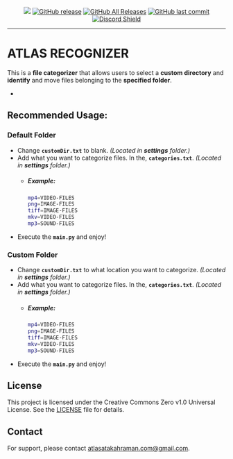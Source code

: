 <p align="center">
    <a href="https://visitorbadge.io/status?path=https%3A%2F%2Fgithub.com%2Fatlasfirarda%2FAtlas-Recognizer%2F"><img src="https://api.visitorbadge.io/api/visitors?path=https%3A%2F%2Fgithub.com%2Fatlasfirarda%2FAtlas-Recognizer%2F&labelColor=%23697689&countColor=%23ff8a65&style=plastic&labelStyle=none" /></a>
    <a href="https://github.com/atlasfirarda/Atlas-Recognizer/releases"><img alt="GitHub release" src="https://img.shields.io/github/release/atlasfirarda/Atlas-Recognizer.svg?style=flat-square" /></a>
    <a href="https://github.com/atlasfirarda/Atlas-Recognizer/releases"><img alt="GitHub All Releases" src="https://img.shields.io/github/downloads/atlasfirarda/Atlas-Recognizer/total.svg?style=flat-square&color=%2364ff82" /></a>
    <a href="https://github.com/atlasfirarda/Atlas-Recognizer/commits"><img alt="GitHub last commit" src="https://img.shields.io/github/last-commit/atlasfirarda/Atlas-Recognizer.svg?style=flat-square" /></a>
    <a href="https://discord.gg/YhuKGzNatA">
      <img src="https://img.shields.io/discord/1041502781808328704?label=Discord" alt="Discord Shield"/></a>
</p>

---

#  ATLAS RECOGNIZER

This is a **file categorizer** that allows users to select a **custom directory** and **identify** and move files
belonging to the **specified folder**.

-

## Recommended Usage:

### Default Folder

- Change **`customDir.txt`** to blank. *(Located in **settings** folder.)*
- Add what you want to categorize files. In the, **`categories.txt`**. *(Located in **settings** folder.)*
    - ##### Example:
        ```bash
        mp4=VIDEO-FILES
        png=IMAGE-FILES
        tiff=IMAGE-FILES
        mkv=VIDEO-FILES
        mp3=SOUND-FILES
        ```
- Execute the **`main.py`** and enjoy!

### Custom Folder

- Change **`customDir.txt`** to what location you want to categorize. *(Located in **settings** folder.)*
- Add what you want to categorize files. In the, **`categories.txt`**. *(Located in **settings** folder.)*
    - ##### Example:
        ```bash
        mp4=VIDEO-FILES
        png=IMAGE-FILES
        tiff=IMAGE-FILES
        mkv=VIDEO-FILES
        mp3=SOUND-FILES
        ```
- Execute the **`main.py`** and enjoy!

## License

This project is licensed under the Creative Commons Zero v1.0 Universal License. See the [LICENSE](LICENSE) file for
details.

## Contact

For support, please contact [atlasatakahraman.com@gmail.com](mailto:atlasatakahraman.com@gmail.com).

